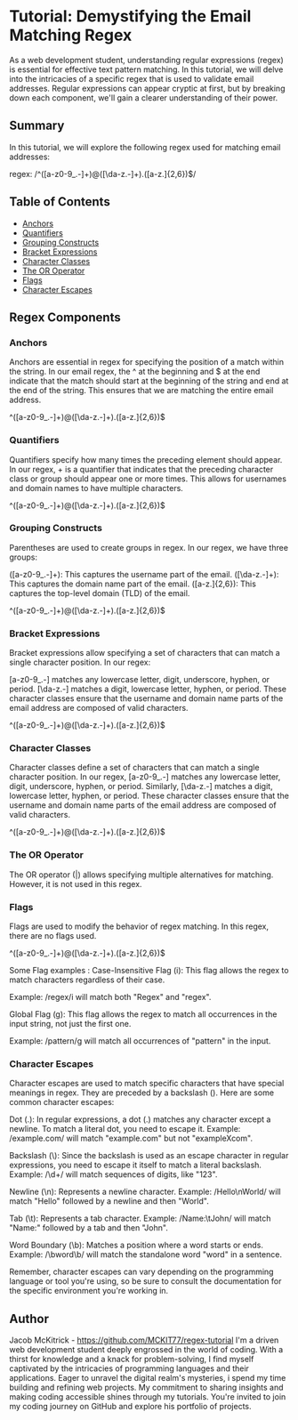 # Tutorial: Demystifying the Email Matching Regex

As a web development student, understanding regular expressions (regex) is essential for effective text pattern matching. In this tutorial, we will delve into the intricacies of a specific regex that is used to validate email addresses. Regular expressions can appear cryptic at first, but by breaking down each component, we'll gain a clearer understanding of their power.

## Summary

In this tutorial, we will explore the following regex used for matching email addresses:

regex: /^([a-z0-9_\.-]+)@([\da-z\.-]+)\.([a-z\.]{2,6})$/

## Table of Contents

- [Anchors](#anchors)
- [Quantifiers](#quantifiers)
- [Grouping Constructs](#grouping-constructs)
- [Bracket Expressions](#bracket-expressions)
- [Character Classes](#character-classes)
- [The OR Operator](#the-or-operator)
- [Flags](#flags)
- [Character Escapes](#character-escapes)

## Regex Components

### Anchors

Anchors are essential in regex for specifying the position of a match within the string. In our email regex, the ^ at the beginning and $ at the end indicate that the match should start at the beginning of the string and end at the end of the string. This ensures that we are matching the entire email address.

^([a-z0-9_\.-]+)@([\da-z\.-]+)\.([a-z\.]{2,6})$

### Quantifiers

Quantifiers specify how many times the preceding element should appear. In our regex, + is a quantifier that indicates that the preceding character class or group should appear one or more times. This allows for usernames and domain names to have multiple characters.

^([a-z0-9_\.-]+)@([\da-z\.-]+)\.([a-z\.]{2,6})$

### Grouping Constructs

Parentheses are used to create groups in regex. In our regex, we have three groups:

([a-z0-9_\.-]+): This captures the username part of the email.
([\da-z\.-]+): This captures the domain name part of the email.
([a-z\.]{2,6}): This captures the top-level domain (TLD) of the email.

^([a-z0-9_\.-]+)@([\da-z\.-]+)\.([a-z\.]{2,6})$

### Bracket Expressions

Bracket expressions allow specifying a set of characters that can match a single character position. In our regex:

[a-z0-9_\.-] matches any lowercase letter, digit, underscore, hyphen, or period.
[\da-z\.-] matches a digit, lowercase letter, hyphen, or period.
These character classes ensure that the username and domain name parts of the email address are composed of valid characters.

^([a-z0-9_\.-]+)@([\da-z\.-]+)\.([a-z\.]{2,6})$

### Character Classes

Character classes define a set of characters that can match a single character position. In our regex, [a-z0-9_\.-] matches any lowercase letter, digit, underscore, hyphen, or period. Similarly, [\da-z\.-] matches a digit, lowercase letter, hyphen, or period. These character classes ensure that the username and domain name parts of the email address are composed of valid characters.

^([a-z0-9_\.-]+)@([\da-z\.-]+)\.([a-z\.]{2,6})$

### The OR Operator

The OR operator (|) allows specifying multiple alternatives for matching. However, it is not used in this regex.

### Flags

Flags are used to modify the behavior of regex matching. In this regex, there are no flags used.

^([a-z0-9_\.-]+)@([\da-z\.-]+)\.([a-z\.]{2,6})$

Some Flag examples : 
Case-Insensitive Flag (i): This flag allows the regex to match characters regardless of their case.

Example: /regex/i will match both "Regex" and "regex".

Global Flag (g): This flag allows the regex to match all occurrences in the input string, not just the first one.

Example: /pattern/g will match all occurrences of "pattern" in the input.

### Character Escapes

Character escapes are used to match specific characters that have special meanings in regex. They are preceded by a backslash (\). Here are some common character escapes:

Dot (\.): In regular expressions, a dot (.) matches any character except a newline. To match a literal dot, you need to escape it.
Example: /example\.com/ will match "example.com" but not "exampleXcom".

Backslash (\\): Since the backslash is used as an escape character in regular expressions, you need to escape it itself to match a literal backslash.
Example: /\\d+/ will match sequences of digits, like "123".

Newline (\n): Represents a newline character.
Example: /Hello\nWorld/ will match "Hello" followed by a newline and then "World".

Tab (\t): Represents a tab character.
Example: /Name:\tJohn/ will match "Name:" followed by a tab and then "John".

Word Boundary (\b): Matches a position where a word starts or ends.
Example: /\bword\b/ will match the standalone word "word" in a sentence.

Remember, character escapes can vary depending on the programming language or tool you're using, so be sure to consult the documentation for the specific environment you're working in.



## Author

Jacob McKitrick - https://github.com/MCKIT77/regex-tutorial
I'm a driven web development student deeply engrossed in the world of coding. With a thirst for knowledge and a knack for problem-solving, I find myself captivated by the intricacies of programming languages and their applications. Eager to unravel the digital realm's mysteries, i spend my time building and refining web projects. My commitment to sharing insights and making coding accessible shines through my tutorials. You're invited to join my coding journey on GitHub and explore his portfolio of projects.





